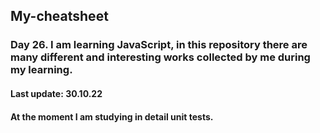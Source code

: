 ## My-cheatsheet
### Day 26. I am learning JavaScript, in this repository there are many different and interesting works collected by me during my learning.

#### Last update: 30.10.22

#### At the moment I am studying in detail unit tests.
